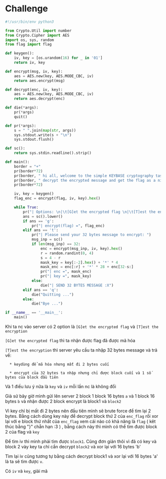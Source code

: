 # Challenge
```py 
#!/usr/bin/env python3

from Crypto.Util import number
from Crypto.Cipher import AES
import os, sys, random
from flag import flag

def keygen():
	iv, key = [os.urandom(16) for _ in '01']
	return iv, key

def encrypt(msg, iv, key):
	aes = AES.new(key, AES.MODE_CBC, iv)
	return aes.encrypt(msg)

def decrypt(enc, iv, key):
	aes = AES.new(key, AES.MODE_CBC, iv)
	return aes.decrypt(enc)

def die(*args):
	pr(*args)
	quit()

def pr(*args):
	s = " ".join(map(str, args))
	sys.stdout.write(s + "\n")
	sys.stdout.flush()

def sc():
	return sys.stdin.readline().strip()

def main():
	border = "+"
	pr(border*72)
	pr(border, " hi all, welcome to the simple KEYBASE cryptography task, try to    ", border)
	pr(border, " decrypt the encrypted message and get the flag as a nice prize!    ", border)
	pr(border*72)

	iv, key = keygen()
	flag_enc = encrypt(flag, iv, key).hex()

	while True:
		pr("| Options: \n|\t[G]et the encrypted flag \n|\t[T]est the encryption \n|\t[Q]uit")
		ans = sc().lower()
		if ans == 'g':
			pr("| encrypt(flag) =", flag_enc)
		elif ans == 't':
			pr("| Please send your 32 bytes message to encrypt: ")
			msg_inp = sc()
			if len(msg_inp) == 32:
				enc = encrypt(msg_inp, iv, key).hex()
				r = random.randint(0, 4)
				s = 4 - r
				mask_key = key[:-2].hex() + '*' * 4
				mask_enc = enc[:r] + '*' * 28 + enc[32-s:]
				pr("| enc =", mask_enc)
				pr("| key =", mask_key)
			else:
				die("| SEND 32 BYTES MESSAGE :X")
		elif ans == 'q':
			die("Quitting ...")
		else:
			die("Bye ...")

if __name__ == '__main__':
	main()
  ```
Khi ta nc vào server có 2 option là ```[G]et the encrypted flag``` và ```[T]est the encryption```

```[G]et the encrypted flag``` thì ta nhận được flag đã được mã hóa

```[T]est the encryption``` thì server yêu cầu ta nhập 32 bytes message và trả về:

      * keydùng để mã hóa nhưng mất đi 2 bytes cuối
      
      * encrypt của 32 bytes ta nhập nhưng chỉ được block cuối và 1 số bytes của block đầu tiên
Và 1 điều lưu ý nữa là ```key``` và ```iv``` mỗi lần nc là không đổi

Giả sử bây giờ mình gửi lên server 2 block 1 block 16 bytes ```a``` và 1 block 16 bytes ```b``` và nhận được 2 block encrypt là block1 và ```block2```

Vì key chỉ bị mất đi 2 bytes nên đầu tiên mình sẽ brute force để tìm lại 2 bytes. Bằng cách dùng key này để decrypt block thứ 2 của ```enc_flag``` rồi xor lại với e
block thứ nhất của ```enc_flag``` xem cái nào có khả năng là ```flag``` ( kêt thúc bằng "}" chẵn hạn :3 ) , bằng cách này thì mình có thể tìm được block 2 của flag và ```key```

Để tìm iv thì mình phải tìm được ```block1```. Cũng đơn giản thôi vì đã có key và block 2 vày key ta chỉ cần decrypt ```block2``` và xor lại với 16 bytes 'b'

Tìm lại iv cũng tương tự bằng cách decrypt block1 và xor lại với 16 bytes 'a' là ta sẽ tìm được ```v```.

Có ```iv``` và ```key```, giải mã 
